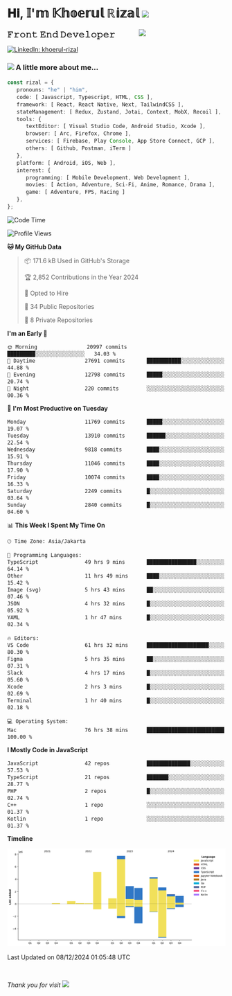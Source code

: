 <h1> 𝐇𝐢, 𝕀'𝕞 𝕂𝕙𝕠𝕖𝕣𝕦𝕝 ℝ𝕚𝕫𝕒𝕝 <img src="https://media.giphy.com/media/mGcNjsfWAjY5AEZNw6/giphy.gif" width="50"></h1>
<img align='right' src="https://media.giphy.com/media/v1.Y2lkPTc5MGI3NjExOWI2ajR2NGJubzBsZHFuaHMwajRrcDNsNXJwOG8yb3F0NjhkNXF4OSZlcD12MV9pbnRlcm5hbF9naWZfYnlfaWQmY3Q9cw/fkZukR450RQ1qnGaq9/giphy.gif" width="200">
<strong style="font-size:20px;">𝙵𝚛𝚘𝚗𝚝 𝙴𝚗𝚍 𝙳𝚎𝚟𝚎𝚕𝚘𝚙𝚎𝚛</strong>
</p></em>

[![LinkedIn: khoerul-rizal](https://img.shields.io/badge/khoerul--rizal-blue?style=flat-square&logo=Linkedin&logoColor=white&link=https://www.linkedin.com/in/khoerul-rizal/)](https://www.linkedin.com/in/khoerul-rizal/)

### <img src="https://media.giphy.com/media/VgCDAzcKvsR6OM0uWg/giphy.gif" width="50"> A little more about me...

```typescript
const rizal = {
   pronouns: "he" | "him",
   code: [ Javascript, Typescript, HTML, CSS ],
   framework: [ React, React Native, Next, TailwindCSS ],
   stateManagement: [ Redux, Zustand, Jotai, Context, MobX, Recoil ],
   tools: {
      textEditor: [ Visual Studio Code, Android Studio, Xcode ],
      browser: [ Arc, Firefox, Chrome ],
      services: [ Firebase, Play Console, App Store Connect, GCP ],
      others: [ Github, Postman, iTerm ]
   },
   platform: [ Android, iOS, Web ],
   interest: {
      programming: [ Mobile Development, Web Development ],
      movies: [ Action, Adventure, Sci-Fi, Anime, Romance, Drama ],
      game: [ Adventure, FPS, Racing ]
   },
};
```

<!--START_SECTION:waka-->
![Code Time](http://img.shields.io/badge/Code%20Time-1%2C770%20hrs%201%20min-blue)

![Profile Views](http://img.shields.io/badge/Profile%20Views-0-blue)

**🐱 My GitHub Data** 

> 📦 171.6 kB Used in GitHub's Storage 
 > 
> 🏆 2,852 Contributions in the Year 2024
 > 
> 💼 Opted to Hire
 > 
> 📜 34 Public Repositories 
 > 
> 🔑 8 Private Repositories 
 > 
**I'm an Early 🐤** 

```text
🌞 Morning                20997 commits       █████████░░░░░░░░░░░░░░░░   34.03 % 
🌆 Daytime                27691 commits       ███████████░░░░░░░░░░░░░░   44.88 % 
🌃 Evening                12798 commits       █████░░░░░░░░░░░░░░░░░░░░   20.74 % 
🌙 Night                  220 commits         ░░░░░░░░░░░░░░░░░░░░░░░░░   00.36 % 
```
📅 **I'm Most Productive on Tuesday** 

```text
Monday                   11769 commits       █████░░░░░░░░░░░░░░░░░░░░   19.07 % 
Tuesday                  13910 commits       ██████░░░░░░░░░░░░░░░░░░░   22.54 % 
Wednesday                9818 commits        ████░░░░░░░░░░░░░░░░░░░░░   15.91 % 
Thursday                 11046 commits       ████░░░░░░░░░░░░░░░░░░░░░   17.90 % 
Friday                   10074 commits       ████░░░░░░░░░░░░░░░░░░░░░   16.33 % 
Saturday                 2249 commits        █░░░░░░░░░░░░░░░░░░░░░░░░   03.64 % 
Sunday                   2840 commits        █░░░░░░░░░░░░░░░░░░░░░░░░   04.60 % 
```


📊 **This Week I Spent My Time On** 

```text
🕑︎ Time Zone: Asia/Jakarta

💬 Programming Languages: 
TypeScript               49 hrs 9 mins       ████████████████░░░░░░░░░   64.14 % 
Other                    11 hrs 49 mins      ████░░░░░░░░░░░░░░░░░░░░░   15.42 % 
Image (svg)              5 hrs 43 mins       ██░░░░░░░░░░░░░░░░░░░░░░░   07.46 % 
JSON                     4 hrs 32 mins       █░░░░░░░░░░░░░░░░░░░░░░░░   05.92 % 
YAML                     1 hr 47 mins        █░░░░░░░░░░░░░░░░░░░░░░░░   02.34 % 

🔥 Editors: 
VS Code                  61 hrs 32 mins      ████████████████████░░░░░   80.30 % 
Figma                    5 hrs 35 mins       ██░░░░░░░░░░░░░░░░░░░░░░░   07.31 % 
Slack                    4 hrs 17 mins       █░░░░░░░░░░░░░░░░░░░░░░░░   05.60 % 
Xcode                    2 hrs 3 mins        █░░░░░░░░░░░░░░░░░░░░░░░░   02.69 % 
Terminal                 1 hr 40 mins        █░░░░░░░░░░░░░░░░░░░░░░░░   02.18 % 

💻 Operating System: 
Mac                      76 hrs 38 mins      █████████████████████████   100.00 % 
```

**I Mostly Code in JavaScript** 

```text
JavaScript               42 repos            ██████████████░░░░░░░░░░░   57.53 % 
TypeScript               21 repos            ███████░░░░░░░░░░░░░░░░░░   28.77 % 
PHP                      2 repos             █░░░░░░░░░░░░░░░░░░░░░░░░   02.74 % 
C++                      1 repo              ░░░░░░░░░░░░░░░░░░░░░░░░░   01.37 % 
Kotlin                   1 repo              ░░░░░░░░░░░░░░░░░░░░░░░░░   01.37 % 
```



**Timeline**

![Lines of Code chart](https://raw.githubusercontent.com/khoerulrizal/khoerulrizal/main/assets/bar_graph.png)


 Last Updated on 08/12/2024 01:05:48 UTC
<!--END_SECTION:waka-->
</details>
<br/>

<em>Thank you for visit</em> <img src="https://media.giphy.com/media/v1.Y2lkPTc5MGI3NjExcHdvNm1qZWtjaGw0ZjdwM3Z3NnY2dHlueTVuODBta2FiY20wM2YybSZlcD12MV9pbnRlcm5hbF9naWZfYnlfaWQmY3Q9cw/tV25tpdKqdFa9x81k2/giphy.gif" width="40">

